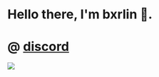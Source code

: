 # Hello there, I'm bxrlin 👋.

# @ [discord](https://discord.gg/ZZMdQVzYqn)


<img src="https://badges.pufler.dev/visits/bxrlin/bxrlin?style=for-the-badge">
